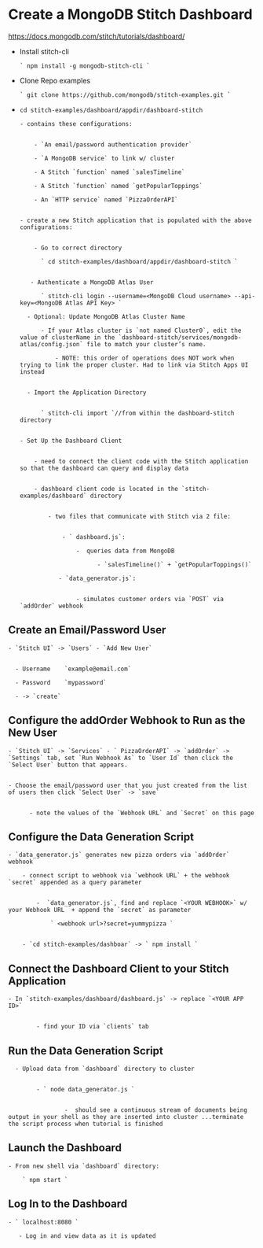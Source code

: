 # Create a MongoDB Stitch Dashboard

  https://docs.mongodb.com/stitch/tutorials/dashboard/


  - Install stitch-cli

        ` npm install -g mongodb-stitch-cli `

  - Clone Repo examples

        ` git clone https://github.com/mongodb/stitch-examples.git `



  - ` cd stitch-examples/dashboard/appdir/dashboard-stitch `


        - contains these configurations:


            - `An email/password authentication provider`

            - `A MongoDB service` to link w/ cluster

            - A Stitch `function` named `salesTimeline`

            - A Stitch `function` named `getPopularToppings`

            - An `HTTP service` named `PizzaOrderAPI`


        - create a new Stitch application that is populated with the above configurations:


            - Go to correct directory

              ` cd stitch-examples/dashboard/appdir/dashboard-stitch `


           - Authenticate a MongoDB Atlas User

              ` stitch-cli login --username=<MongoDB Cloud username> --api-key=<MongoDB Atlas API Key> `

          - Optional: Update MongoDB Atlas Cluster Name

              - If your Atlas cluster is `not named Cluster0`, edit the value of clusterName in the `dashboard-stitch/services/mongodb-atlas/config.json` file to match your cluster’s name.

                  - NOTE: this order of operations does NOT work when trying to link the proper cluster. Had to link via Stitch Apps UI instead


          - Import the Application Directory


              ` stitch-cli import `//from within the dashboard-stitch directory


        - Set Up the Dashboard Client


            - need to connect the client code with the Stitch application so that the dashboard can query and display data


            - dashboard client code is located in the `stitch-examples/dashboard` directory


                - two files that communicate with Stitch via 2 file:


                    - ` dashboard.js`:

                        -  queries data from MongoDB

                              - `salesTimeline()` + `getPopularToppings()`

                   - `data_generator.js`:


                        - simulates customer orders via `POST` via `addOrder` webhook





## Create an Email/Password User

    - `Stitch UI` -> `Users` - `Add New User`


      - Username	`example@email.com`

      - Password	`mypassword`

      - -> `create`

## Configure the addOrder Webhook to Run as the New User


    - `Stitch UI` -> `Services` - ` PizzaOrderAPI` -> `addOrder` -> `Settings` tab, set `Run Webhook As` to `User Id` then click the `Select User` button that appears.


    - Choose the email/password user that you just created from the list of users then click `Select User` -> `save`


          - note the values of the `Webhook URL` and `Secret` on this page


## Configure the Data Generation Script


    - `data_generator.js` generates new pizza orders via `addOrder` webhook

        - connect script to webhook via `webhook URL` + the webhook `secret` appended as a query parameter


            -  `data_generator.js`, find and replace `<YOUR WEBHOOK>` w/ your Webhook URL  + append the `secret` as parameter

                ` <webhook url>?secret=yummypizza `


        - `cd stitch-examples/dashboar` -> ` npm install `


## Connect the Dashboard Client to your Stitch Application

    - In `stitch-examples/dashboard/dashboard.js` -> replace `<YOUR APP ID>`


            - find your ID via `clients` tab


## Run the Data Generation Script


      - Upload data from `dashboard` directory to cluster


            - ` node data_generator.js `


                    -  should see a continuous stream of documents being output in your shell as they are inserted into cluster ...terminate the script process when tutorial is finished


## Launch the Dashboard


    - From new shell via `dashboard` directory:

        ` npm start `



## Log In to the Dashboard


    - ` localhost:8080 `

       - Log in and view data as it is updated

